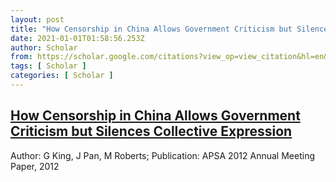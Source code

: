 ```yaml
---
layout: post
title: "How Censorship in China Allows Government Criticism but Silences Collective Expression"
date: 2021-01-01T01:58:56.253Z
author: Scholar
from: https://scholar.google.com/citations?view_op=view_citation&hl=en&user=5EIL7zMAAAAJ&citation_for_view=5EIL7zMAAAAJ:2osOgNQ5qMEC
tags: [ Scholar ]
categories: [ Scholar ]
---
```

<!--1609466336253-->
[How Censorship in China Allows Government Criticism but Silences Collective Expression](https://scholar.google.com/citations?view_op=view_citation&hl=en&user=5EIL7zMAAAAJ&citation_for_view=5EIL7zMAAAAJ:2osOgNQ5qMEC)
------

<div>
Author: G King, J Pan, M Roberts; Publication: APSA 2012 Annual Meeting Paper, 2012
</div>
